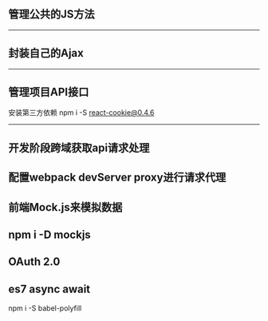 ## 管理公共的JS方法
---
## 封装自己的Ajax
---
## 管理项目API接口
  安装第三方依赖
  npm i -S react-cookie@0.4.6

---
## 开发阶段跨域获取api请求处理
 配置webpack devServer proxy进行请求代理
 ---
 ## 前端Mock.js来模拟数据
 npm i -D mockjs
 ---
 OAuth 2.0
 ---
## es7 async await 
npm i -S babel-polyfill

